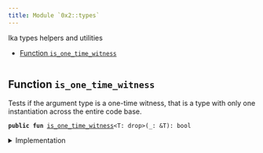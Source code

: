 ```yaml
---
title: Module `0x2::types`
---
```


Ika types helpers and utilities


-  [Function `is_one_time_witness`](#0x2_types_is_one_time_witness)


<pre><code></code></pre>



<a name="0x2_types_is_one_time_witness"></a>

## Function `is_one_time_witness`

Tests if the argument type is a one-time witness, that is a type with only one instantiation
across the entire code base.


<pre><code><b>public</b> <b>fun</b> <a href="../ika-framework/types.md#0x2_types_is_one_time_witness">is_one_time_witness</a>&lt;T: drop&gt;(_: &T): bool
</code></pre>



<details>
<summary>Implementation</summary>


<pre><code><b>public</b> <b>native</b> <b>fun</b> <a href="../ika-framework/types.md#0x2_types_is_one_time_witness">is_one_time_witness</a>&lt;T: drop&gt;(_: &T): bool;
</code></pre>



</details>
